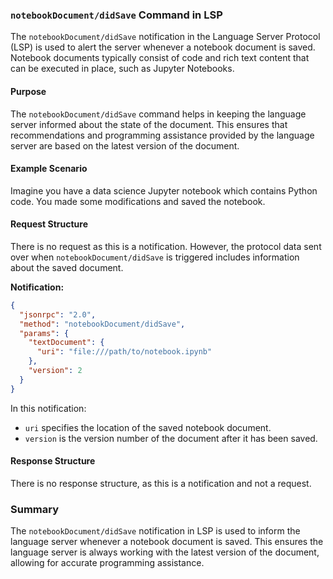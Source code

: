### `notebookDocument/didSave` Command in LSP

The `notebookDocument/didSave` notification in the Language Server Protocol (LSP) is used to alert the server whenever a notebook document is saved. Notebook documents typically consist of code and rich text content that can be executed in place, such as Jupyter Notebooks.

#### Purpose

The `notebookDocument/didSave` command helps in keeping the language server informed about the state of the document. This ensures that recommendations and programming assistance provided by the language server are based on the latest version of the document.

#### Example Scenario

Imagine you have a data science Jupyter notebook which contains Python code. You made some modifications and saved the notebook. 


#### Request Structure

There is no request as this is a notification. However, the protocol data sent over when `notebookDocument/didSave` is triggered includes information about the saved document.

**Notification:**

```json
{
  "jsonrpc": "2.0",
  "method": "notebookDocument/didSave",
  "params": {
    "textDocument": {
      "uri": "file:///path/to/notebook.ipynb"
    },
    "version": 2
  }
}
```

In this notification:

- `uri` specifies the location of the saved notebook document.
- `version` is the version number of the document after it has been saved.


#### Response Structure
There is no response structure, as this is a notification and not a request.

### Summary
The `notebookDocument/didSave` notification in LSP is used to inform the language server whenever a notebook document is saved. This ensures the language server is always working with the latest version of the document, allowing for accurate programming assistance.